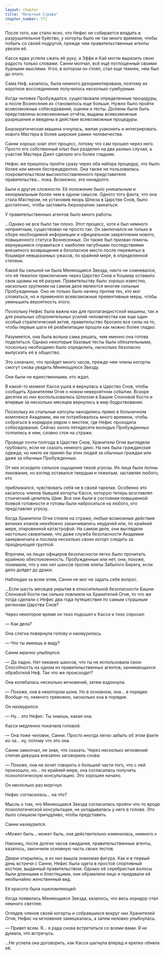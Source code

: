 ```yaml
---
layout: chapter
title: "Почетная Стража"
chapter_number: 771
---
```


После того, как стало ясно, что Нефис не собирается впадать в разрушительное буйство, у когорты было не так много времени, чтобы побыть со своей подругой, прежде чем правительственные агенты увезли её.

Касси едва успела сжать её руку, а Эффи и Кай могли выразить свою радость только словами. Санни молчал, всё ещё поглощенный своими бурными мыслями. Угол, в котором он стоял, стал еще темнее, чем был до этого.

Сама Неф, казалось, была немного дезориентирована, поэтому их короткое воссоединение получилось несколько сумбурным.

Когда человек Пробуждался, существовали определенные процедуры, а после Вознесения их становилось еще больше. Нужно было пройти всевозможные собеседования, оценки и тесты. Должны были быть представлены всевозможные отчёты, выданы всевозможные разрешения и введены в действие всевозможные процедуры.

Бюрократическая машина очнулась, желая узаконить и интегрировать нового Мастера в более широкие рамки человечества.

Санни хорошо знал этот процесс, потому что сам прошел через него. Просто его собственный опыт был разделен на два разных случая, а участие Мастера Джет сделало его более гладким.

Нефис же пришлось пройти сразу через оба набора процедур, что было более или менее беспрецедентно. Она также не пользовалась покровительством высокопоставленного представителя правительства... пока. Возможно, это ненадолго.

Были и другие сложности. Её положение было уникальным и ненормальным более чем в одном смысле. Одного того факта, что она стала Мастером, не установив якорь Шлюза в Царстве Снов, было достаточно, чтобы заставить бюрократию заикаться.

У правительственных агентов было много работы.

...Однако не все было так плохо. Этот процесс, хотя и был немного неприятным, существовал не просто так. Он заключался не только в сборе необходимой информации и официальном закреплении нового, повышенного статуса Вознесенных. Он также был призван помочь вернувшимся справиться с наиболее пагубными последствиями внезапного возвращения в безопасное место после пережитых в Кошмаре невыразимых ужасов, по крайней мере, в определенной степени.

Какой бы сильной ни была Меняющаяся Звезда, никто не сомневался, что её тяжелое приключение через Царство Снов и Кошмар оставило свои шрамы на её разуме. Правительству было хорошо известно, насколько хрупкими на самом деле являются многие сильные Пробужденные. Оно не только было начеку против тех, кто мог сломаться, но и применяло всевозможные превентивные меры, чтобы уменьшить вероятность этого.

Поскольку Нефис была важна как для пропагандистской машины, так и для реальных оборонительных усилий человечества как еще один особый стратегический актив, правительство бросило все силы на то, чтобы первые шаги её реабилитации прошли как можно более гладко.

Разумеется, она была вольна сама решать, чем именно она готова поделиться. Однако некоторые базовые тесты были обязательными, поскольку необходимо было определить, насколько безопасно выпускать её в общество.

Это означало, что пройдет много часов, прежде чем члены когорты смогут снова увидеть Меняющуюся Звезду.

Они были не единственными, кто ждал.

В какой-то момент Касси ушла и вернулась в Царство Снов, чтобы сообщить Хранителям Огня о новом невероятном событии. Вскоре десятки из них воспользовались Шлюзом в Башне Слоновой Кости и впервые за несколько месяцев вернулись в мир бодрствования.

Поскольку их спальные капсулы находились прямо в больничном комплексе Академии, им не потребовалось много времени, чтобы собраться в коридоре рядом с местом, где Нефис проходила собеседования. Сейчас около пятидесяти молодых Пробужденных толпились в нем, словно стоя на страже.

Проведя почти полгода в Царстве Снов, Хранители Огня выглядели грубовато, если не сказать немного дико. На них была гражданская одежда, но никто не принял бы этих людей за обычных граждан или даже за обычных Пробужденных.

От них исходило сильное ощущение тихой угрозы. Их лица были полны ликования, но взгляд оставался твердым и тяжелым, заставляя любого, кто

приближался, чувствовать себя не в своей тарелке. Особенно это касалось членов бывшей когорты Касси, которую теперь возглавлял стоический целитель Шим. Все они были в состоянии повышенной боевой готовности и готовы были наброситься на любого, кто представлял угрозу.

Когда Хранители Огня стояли на страже, любые возможные действия великих кланов неизбежно заканчивались неудачей или, по крайней мере, откровенной катастрофой. На самом деле, они выглядели настолько свирепыми, что даже служба безопасности Академии занервничала и послала несколько своих когорт следить за празднующей группой.

Впрочем, на лицах офицеров безопасности легко было прочитать крайнюю обеспокоенность. Пробужденные или нет, они, похоже, понимали, что у них нет шансов против элиты Забытого Берега, если дело дойдет до драки.

Наблюдая за всем этим, Санни не мог не задать себе вопрос.

...Если шесть месяцев укрытия в относительной безопасности Башни Слоновой Кости так сильно повлияли на Хранителей Огня, то что же тогда сделали с Нефис два года путешествия по самым страшным регионам Царства Снов?

Через некоторое время он тихо подошел к Касси и тихо спросил:

— Как дела?

Она слегка повернула голову и нахмурилась.

— Что ты имеешь в виду?

Санни мрачно улыбнулся.

— Да ладно. Нет никаких шансов, что ты не использовала свою Способность на одном из правительственных агентов, занимающихся обработкой Неф. Так что же происходит?

Она колебалась несколько мгновений, затем вздохнула.

— Похоже, она в некотором шоке. Но в основном, она... в порядке. Вообще-то, немного тревожно, насколько она в порядке.

Он нахмурился.

— Ну... это Нефис. Ты знаешь, какая она.

Касси медленно покачала головой.

— Она тоже человек, Санни. Просто иногда легко забыть об этом факте из-за... ну, потому что это она.

Санни замолчал, не зная, что сказать. Через несколько мгновений слепая девушка внезапно заговорила снова:

— Похоже, она не хочет говорить о большей части того, что с ней произошло, но... по крайней мере, она согласилась получить психологическую консультацию. Это хорошее начало.

Он несколько раз моргнул.

Нефис согласилась... на что?

Мысль о том, что Меняющаяся Звезда согласилась пройти что-то вроде психологической консультации, не укладывалась у него в голове. Это было слишком причудливо, чтобы представить.

Санни нахмурился.

«Может быть... может быть, она действительно изменилась, немного.»

Наконец, после долгих часов ожидания, правительственные агенты, казалось, закончили основную часть своих тестов.

Двери открылись, и из них вышла знакомая фигура. Как и в первый день встречи с Санни, Нефис была одета в простой спортивный костюм, выданный правительством. Однако её серебристые волосы были длинными и блестящими, они обрамляли лицо и придавали ей необычайно женственный вид.

Её красота была ошеломляющей.

Когда появилась Меняющаяся Звезда, казалось, что весь коридор стал немного светлее.

Оглядев членов своей когорты и собравшихся вокруг них Хранителей Огня, Нефис на мгновение замешкалась, а затем неловко улыбнулась.

— Привет всем. Я... я рада снова встретиться со всеми вами. Я не думала, что встречусь.

...Не успела она договорить, как Касси шагнула вперед и крепко обняла её.